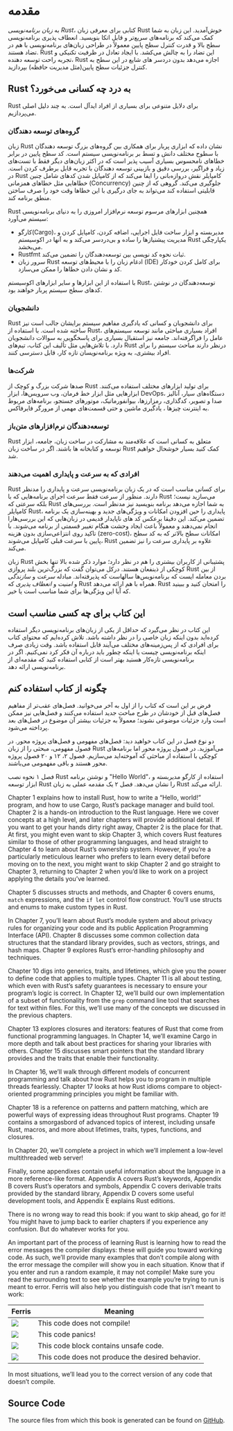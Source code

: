 # مقدمه

به *زبان برنامه‌نویسی Rust*، کتابی برای معرفی زبان Rust خوش‌آمدید.
این زبان به شما کمک می‌کند که برنامه‌های سریع‌تر و قابل اتکا بنویسید.
انعطاف پذیری برنامه‌نویسی سطح بالا و قدرت کنترل سطح پایین معمولاً در طراحی
 زبان‌های برنامه‌نویسی با هم در تضاد هستند. Rust این تضاد را به چالش می‌کشد.
 با ایجاد تعادل در ظرفیت تکنیکی و تجربه راحت توسعه دهنده، Rust اجازه می‌دهد
 بدون دردسر های شایع در این سطح به کنترل جزئیات سطح 
 پایین(مثل مدیریت حافظه) بپردازید.

##  Rust به درد چه کسانی می‌خورد؟

Rust برای دلایل متنوعی برای بسیاری از افراد ایدآل است. به چند دلیل اصلی می‌پردازیم.

### گروه‌های توسعه دهندگان

زبان Rust نشان داده که ابزاری پربار برای همکاری بین گروه‌های بزرگ توسعه دهندگان
با سطوح مختلف دانش و تسط بر برنامه‌نویسی سیستم است. کد سطح پایین
در برابر خطا‌های نامحسوس بسیاری آسیب پذیر است که در اکثر زبان‌های دیگر فقط با
 تست‌های زیاد و فراگیر، بررسی دقیق و بازبینی توسعه دهندگان با تجربه قابل برطرف
 کردن است. در Rust کامپایلر نقش دروازه‌بانی را ایفا می‌کند که از کامپایل شدن
 کد‌های شامل چنین خطاهایی مثل خطا‌های همزمانی (Concurrency) جلوگیری می‌کند.
 گروهی که از چنین قابلیتی استفاده کند می‌تواند به جای درگیری با این خطاها وقت خود را
 صرف ساختن منطق برنامه کند.

Rust همچنین ابزار‌های مرسوم توسعه نرم‌افزار امروزی را به دنیای برنامه‌نویسی سیستم می‌آورد:

* کارگو(Cargo)، مدیربسته و ابزار ساخت فایل اجرایی، اضافه کردن، کامپایل کردن و مدیریت
پیشنیاز‌ها را ساده و بی‌دردسر می‌کند و به آنها در اکوسیستم Rust یکپارچگی می‌بخشد.
* Rustfmt ثبات نحوه کد نویسی بین توسعه‌دهندگان را تضمین می‌کند.
* سرور زبان Rust ادغام زبان را با محیط‌های توسعه (IDE) برای کامل کردن خودکار کد و نشان دادن
خطا‌ها را ممکن می‌سازد.

با استفاده از این ابزار‌ها و سایر ابزار‌های اکوسیستم Rust، توسعه‌دهندگان در نوشتن کد‌های سطح سیستم
پربار خواهند بود.


### دانشجویان

Rust برای دانشجویان و کسانی که یادگیری مفاهیم سیستم برایشان جالب است نیز ساخته شده است.
با استفاده از Rust، افراد بسیاری مباحثی مانند توسعه سیستم‌های عامل را فراگرفته‌اند. جامعه نیز استقبال
بسیاری برای پاسخگویی به سوالات دانشجویان دارد. با تلاش‌هایی مثل تألیف این کتاب، تیم‌های Rust
درنظر دارند مباحث سیستم را برای افراد بیشتری، به ویژه برنامه‌نویسان تازه کار، قابل دسترسی کنند.

### شرکت‌ها

صد‌ها شرکت بزرگ و کوچک از Rust برای تولید ابزارهای مختلف استفاده می‌کنند.
ابزار‌هایی مثل ابزار خط فرمان، وب سرویس‌ها، ابزار DevOps، دستگاه‌های سیار، آنالیز
صدا و تصویر، کدگذاری، رمزارز‌ها، بیوانفورماتیک، موتور‌های جستجو، برنامه‌های مربوط به اینترنت چیز‌ها
، یادگیری ماشین و حتی قسمت‌های مهمی از مرورگر فایرفاکس.


### توسعه‌دهندگان نرم‌افزار‌های متن‌باز

Rust متعلق به کسانی است که علاقه‌مند به مشارکت در ساخت زبان، جامعه، ابزار توسعه و کتابخانه ها باشند.
اگر در ساخت زبان Rust کمک کنید بسیار خوشحال خواهیم شد.

### افرادی که به سرعت و پایداری اهمیت می‌دهند

Rust برای کسانی مناسب است که در یک زبان برنامه‌نویسی سرعت و پایداری را مدنظر دارند.
منظور از سرعت فقط سرعت اجرای برنامه‌هایی که با Rust می‌سازید نیست؛ بلکه سرعتی که Rust به شما اجازه می‌دهد برنامه بنویسید نیز مدنظر است. 
بررسی‌های کامپایلر Rust، پایداری را حین افزودن امکانات و ویژگی‌های جدید و بهینه‌سازی یک برنامه تضمین می‌کند. این دقیقا برعکس کد های ناپایدار
قدیمی در زبان‌هایی که این بررسی‌هارا انجام نمی‌دهند و معمولاً باعث ایجاد وحشت هنگام تغییر قسمتی از برنامه می‌شوند. با تاکید روی انتزاعی‌سازی بدون
هزینه (zero-cost)، امکانات سطح بالاتر که به کد سطح پایین با سرعت قبلی کامپایل می‌شوند، Rust علاوه بر پایداری سرعت را نیز تضمین می‌کند. 

زبان Rust پشتیبانی از کاربران بیشتری را هم در نظر دارد؛ موارد ذکر شده بالا تنها بخش کوچکی از ذینفعان هستند. 
درکل می‌توان گفت که بزرگ‌ترین بلند پروازی Rust از بین بردن معامله ایست که برنامه‌نویس‌ها سالهاست که پذیرفته‌اند. 
مبادله *سرعت* و *سازندگی* و *امنیت* و *انعطاف پذیری* که Rust همراه با هم ارائه می‌دهد. 
Rust را امتحان کنید و ببینید که آیا این ویژگی‌ها برای شما مناسب است یا خیر.

## این کتاب برای چه کسی مناسب است

این کتاب در نظر می‌گیرد که حداقل از یکی از زبان‌های برنامه‌نویسی دیگر استفاده کرده‌اید بدون اینکه زبان خاصی را در نظر داشته باشد. 
تلاش کرده‌ایم که محتوای کتاب برای افرادی که از پس‌زمینه‌های مختلف می‌آیند قابل استفاده باشد. وقت زیادی صرف اینکه برنامه‌نویسی
چیست یا اینکه چطور باید درباره آن فکر کرد نمی‌کنیم. اگر در برنامه‌نویسی تازه‌کار هستید بهتر است از کتابی استفاده کنید که مقدمه‌ای
از برنامه‌نویسی ارائه دهد.

## چگونه از کتاب استفاده کنم

فرض بر این است که کتاب را از اول به آخر می‌خوانید. فصل‌های عقب‌تر از مفاهیم فصل‌های قبل از خودشان در طرح مباحث
جدید استفاده می‌کنند و فصل‌هایی نیز ممکن است وارد جزئیات موضوعی نشوند؛ معمولاً به جزئیات بیشتر آن موضوع در فصل‌های بعد پرداخته می‌شود.

دو نوع فصل در این کتاب خواهید دید: فصل‌های مفهومی و فصل‌های پروژه محور. در فصول مفهومی، مبحثی را از زبان Rust می‌آموزید. 
در فصول پروژه محور اما برنامه‌های کوچکی با استفاده از مباحثی که آموخته‌اید می‌سازیم. فصول ۲، ۱۲ و ۲۰ فصول پروژه محور هستند و باقی مفهمومی می‌باشند.

فصل ۱ نحوه نصب Rust و نوشتن برنامه "Hello World"، استفاده از کارگو مدیربسته و ابزار توسعه Rust را نشان می‌دهد.
فصل ۲ یک مقدمه عملی به زبان Rust ارائه می‌کند. 

Chapter 1 explains how to install Rust, how to write a “Hello, world!” program,
and how to use Cargo, Rust’s package manager and build tool. Chapter 2 is a
hands-on introduction to the Rust language. Here we cover concepts at a high
level, and later chapters will provide additional detail. If you want to get
your hands dirty right away, Chapter 2 is the place for that. At first, you
might even want to skip Chapter 3, which covers Rust features similar to those
of other programming languages, and head straight to Chapter 4 to learn about
Rust’s ownership system. However, if you’re a particularly meticulous learner
who prefers to learn every detail before moving on to the next, you might want
to skip Chapter 2 and go straight to Chapter 3, returning to Chapter 2 when
you’d like to work on a project applying the details you’ve learned.

Chapter 5 discusses structs and methods, and Chapter 6 covers enums, `match`
expressions, and the `if let` control flow construct. You’ll use structs and
enums to make custom types in Rust.

In Chapter 7, you’ll learn about Rust’s module system and about privacy rules
for organizing your code and its public Application Programming Interface
(API). Chapter 8 discusses some common collection data structures that the
standard library provides, such as vectors, strings, and hash maps. Chapter 9
explores Rust’s error-handling philosophy and techniques.

Chapter 10 digs into generics, traits, and lifetimes, which give you the power
to define code that applies to multiple types. Chapter 11 is all about testing,
which even with Rust’s safety guarantees is necessary to ensure your program’s
logic is correct. In Chapter 12, we’ll build our own implementation of a subset
of functionality from the `grep` command line tool that searches for text
within files. For this, we’ll use many of the concepts we discussed in the
previous chapters.

Chapter 13 explores closures and iterators: features of Rust that come from
functional programming languages. In Chapter 14, we’ll examine Cargo in more
depth and talk about best practices for sharing your libraries with others.
Chapter 15 discusses smart pointers that the standard library provides and the
traits that enable their functionality.

In Chapter 16, we’ll walk through different models of concurrent programming
and talk about how Rust helps you to program in multiple threads fearlessly.
Chapter 17 looks at how Rust idioms compare to object-oriented programming
principles you might be familiar with.

Chapter 18 is a reference on patterns and pattern matching, which are powerful
ways of expressing ideas throughout Rust programs. Chapter 19 contains a
smorgasbord of advanced topics of interest, including unsafe Rust, macros, and
more about lifetimes, traits, types, functions, and closures.

In Chapter 20, we’ll complete a project in which we’ll implement a low-level
multithreaded web server!

Finally, some appendixes contain useful information about the language in a
more reference-like format. Appendix A covers Rust’s keywords, Appendix B
covers Rust’s operators and symbols, Appendix C covers derivable traits
provided by the standard library, Appendix D covers some useful development
tools, and Appendix E explains Rust editions.

There is no wrong way to read this book: if you want to skip ahead, go for it!
You might have to jump back to earlier chapters if you experience any
confusion. But do whatever works for you.

<span id="ferris"></span>

An important part of the process of learning Rust is learning how to read the
error messages the compiler displays: these will guide you toward working code.
As such, we’ll provide many examples that don’t compile along with the error
message the compiler will show you in each situation. Know that if you enter
and run a random example, it may not compile! Make sure you read the
surrounding text to see whether the example you’re trying to run is meant to
error. Ferris will also help you distinguish code that isn’t meant to work:

| Ferris                                                                 | Meaning                                          |
|------------------------------------------------------------------------|--------------------------------------------------|
| <img src="img/ferris/does_not_compile.svg" class="ferris-explain"/>    | This code does not compile!                      |
| <img src="img/ferris/panics.svg" class="ferris-explain"/>              | This code panics!                                |
| <img src="img/ferris/unsafe.svg" class="ferris-explain"/>              | This code block contains unsafe code.            |
| <img src="img/ferris/not_desired_behavior.svg" class="ferris-explain"/>| This code does not produce the desired behavior. |

In most situations, we’ll lead you to the correct version of any code that
doesn’t compile.

## Source Code

The source files from which this book is generated can be found on
[GitHub][book].

[book]: https://github.com/rust-lang/book/tree/master/src
